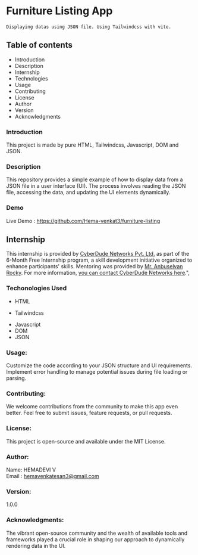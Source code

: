 # Furniture Listing App

    Displaying datas using JSON file. Using Tailwindcss with vite.

## Table of contents

- Introduction
- Description
- Internship
- Technologies
- Usage
- Contributing
- License
- Author
- Version
- Acknowledgments

### Introduction

This project is made by pure HTML, Tailwindcss, Javascript, DOM and JSON.

### Description

This repository provides a simple example of how to display data from a JSON file in a user interface (UI). The process involves reading the JSON file, accessing the data, and updating the UI elements dynamically.

### Demo

Live Demo : https://github.com/Hema-venkat3/furniture-listing

## Internship

This internship is provided by [CyberDude Networks Pvt. Ltd.](https://youtube.com/cyberdudenetworks) as part of the 6-Month Free Internship program, a skill development initiative organized to enhance participants' skills. Mentoring was provided by [Mr. Anbuselvan Rocky](https://instagram.com/anbuselvanrocky). For more information, [you can contact CyberDude Networks here](https://cyberdudenetworks.com).",

### Techonologies Used

- HTML

* Tailwindcss

- Javascript
- DOM
- JSON

### Usage:

Customize the code according to your JSON structure and UI requirements.
Implement error handling to manage potential issues during file loading or parsing.

### Contributing:

We welcome contributions from the community to make this app even better. Feel free to submit issues, feature requests, or pull requests.

### License:

This project is open-source and available under the MIT License.

### Author:

Name: HEMADEVI V <br>
Email : hemavenkatesan3@gmail.com

### Version:

1.0.0

### Acknowledgments:

The vibrant open-source community and the wealth of available tools and frameworks played a crucial role in shaping our approach to dynamically rendering data in the UI.
